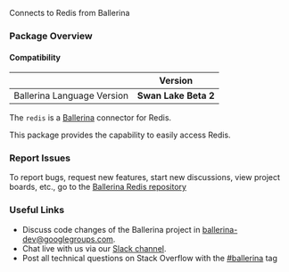 Connects to Redis from Ballerina

### Package Overview
#### Compatibility
|                                                                                    | Version               |
|------------------------------------------------------------------------------------|-----------------------|
| Ballerina Language Version                                                         | **Swan Lake Beta 2**  |

The `redis` is a [Ballerina](https://ballerina.io/) connector for Redis.

This package provides the capability to easily access Redis.

### Report Issues

To report bugs, request new features, start new discussions, view project boards, etc., go to the [Ballerina Redis repository](https://github.com/ballerina-platform/module-ballerinax-redis)

### Useful Links
- Discuss code changes of the Ballerina project in [ballerina-dev@googlegroups.com](mailto:ballerina-dev@googlegroups.com).
- Chat live with us via our [Slack channel](https://ballerina.io/community/slack/).
- Post all technical questions on Stack Overflow with the [#ballerina](https://stackoverflow.com/questions/tagged/ballerina) tag
